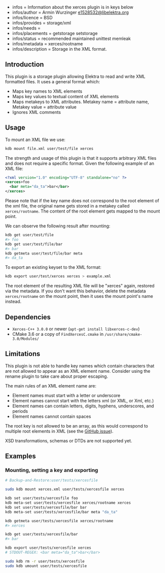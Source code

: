 - infos = Information about the xerces plugin is in keys below
- infos/author = Armin Wurzinger <e1528532@libelektra.org>
- infos/licence = BSD
- infos/provides = storage/xml
- infos/needs =
- infos/placements = getstorage setstorage
- infos/status = recommended maintained unittest memleak
- infos/metadata = xerces/rootname
- infos/description = Storage in the XML format.

## Introduction

This plugin is a storage plugin allowing Elektra to read and write XML
formatted files. It uses a general format which:

- Maps key names to XML elements
- Maps key values to textual content of XML elements
- Maps metakeys to XML attributes. Metakey name = attribute name, Metakey value
  = attribute value
- Ignores XML comments

## Usage

To mount an XML file we use:

```bash
kdb mount file.xml user/test/file xerces
```

The strength and usage of this plugin is that it supports arbitrary XML files and
does not require a specific format. Given the following example of an XML file:

```xml
<?xml version="1.0" encoding="UTF-8" standalone="no" ?>
<xerces>foo
  <bar meta="da_ta">bar</bar>
</xerces>
```

Please note that if the key name does not correspond to the root element of the xml
file, the original name gets stored in a metakey called `xerces/rootname`. The content
of the root element gets mapped to the mount point.

We can observe the following result after mounting:

```bash
kdb get user/test/file
#> foo
kdb get user/test/file/bar
#> bar
kdb getmeta user/test/file/bar meta
#> da_ta
```

To export an existing keyset to the XML format:

```bash
kdb export user/test/xerces xerces > example.xml
```

The root element of the resulting XML file will be "xerces" again, restored via the
metadata. If you don't want this behavior, delete the metadata `xerces/rootname` on
the mount point, then it uses the mount point's name instead.

## Dependencies

- `Xerces-C++ 3.0.0` or newer (`apt-get install libxerces-c-dev`)
- CMake 3.6 or a copy of `FindXercesC.cmake` in
  `/usr/share/cmake-3.0/Modules/`

## Limitations

This plugin is not able to handle key names which contain characters that are not
allowed to appear as an XML element name. Consider using the rename plugin to
take care about proper escaping.

The main rules of an XML element name are:

- Element names must start with a letter or underscore
- Element names cannot start with the letters xml (or XML, or Xml, etc.)
- Element names can contain letters, digits, hyphens, underscores, and periods
- Element names cannot contain spaces

The root key is not allowed to be an array, as this would correspond to multiple
root elements in XML (see the
[GitHub issue](https://github.com/ElektraInitiative/libelektra/issues/1451)).

XSD transformations, schemas or DTDs are not supported yet.

## Examples

### Mounting, setting a key and exporting

```sh
# Backup-and-Restore:user/tests/xercesfile

sudo kdb mount xerces.xml user/tests/xercesfile xerces

kdb set user/tests/xercesfile foo
kdb meta-set user/tests/xercesfile xerces/rootname xerces
kdb set user/tests/xercesfile/bar bar
kdb meta-set user/tests/xercesfile/bar meta "da_ta"

kdb getmeta user/tests/xercesfile xerces/rootname
#> xerces

kdb get user/tests/xercesfile/bar
#> bar

kdb export user/tests/xercesfile xerces
# STDOUT-REGEX: <bar meta="da_ta">bar</bar>

sudo kdb rm -r user/tests/xercesfile
sudo kdb umount user/tests/xercesfile
```

